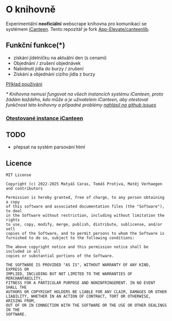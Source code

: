 # O knihovně

Experimentální **neoficiální** webscrape knihovna pro komunikaci se systémem [iCanteen](https://www.z-ware.cz/internetove-objednavky). Tento repozitář je fork [App-Elevate/canteenlib](hhttps://github.com/App-Elevate/canteenlib).

## Funkční funkce(\*)

- získání jídelníčku na aktuální den (s cenami)
- Objednání / zrušení objednávek
- Nabídnutí jídla do burzy / zrušení
- Získání a objednání cizího jídla z burzy

[Příklad používání](https://github.com/Autojidelna/icanteenlib/blob/main/example/test_everything_example.dart)

_\* Knihovna nemusí fungovat na všech instancích systému iCanteen, proto žádám každého, kdo může a je uživatelem iCanteen, aby otestoval funkčnost této knihovny a případné problémy [nahlásil na github issues](https://github.com/Autojidelna/icanteenlib/issues/new?assignees=tpkowastaken&labels=kompatibilita&projects=&template=hl--en--kompatibility.md&title=Kompatibilita%3A+)_

### [Otestované instance iCanteen](https://github.com/Autojidelna/icanteenlib/blob/main/COMPATIBILITY.md)

## TODO

- přepsat na systém parsování html

## Licence

```en
MIT License

Copyright (c) 2022-2025 Matyáš Caras, Tomáš Protiva, Matěj Verhaegen and contributors

Permission is hereby granted, free of charge, to any person obtaining a copy
of this software and associated documentation files (the "Software"), to deal
in the Software without restriction, including without limitation the rights
to use, copy, modify, merge, publish, distribute, sublicense, and/or sell
copies of the Software, and to permit persons to whom the Software is
furnished to do so, subject to the following conditions:

The above copyright notice and this permission notice shall be included in all
copies or substantial portions of the Software.

THE SOFTWARE IS PROVIDED "AS IS", WITHOUT WARRANTY OF ANY KIND, EXPRESS OR
IMPLIED, INCLUDING BUT NOT LIMITED TO THE WARRANTIES OF MERCHANTABILITY,
FITNESS FOR A PARTICULAR PURPOSE AND NONINFRINGEMENT. IN NO EVENT SHALL THE
AUTHORS OR COPYRIGHT HOLDERS BE LIABLE FOR ANY CLAIM, DAMAGES OR OTHER
LIABILITY, WHETHER IN AN ACTION OF CONTRACT, TORT OR OTHERWISE, ARISING FROM,
OUT OF OR IN CONNECTION WITH THE SOFTWARE OR THE USE OR OTHER DEALINGS IN THE
SOFTWARE.
```
